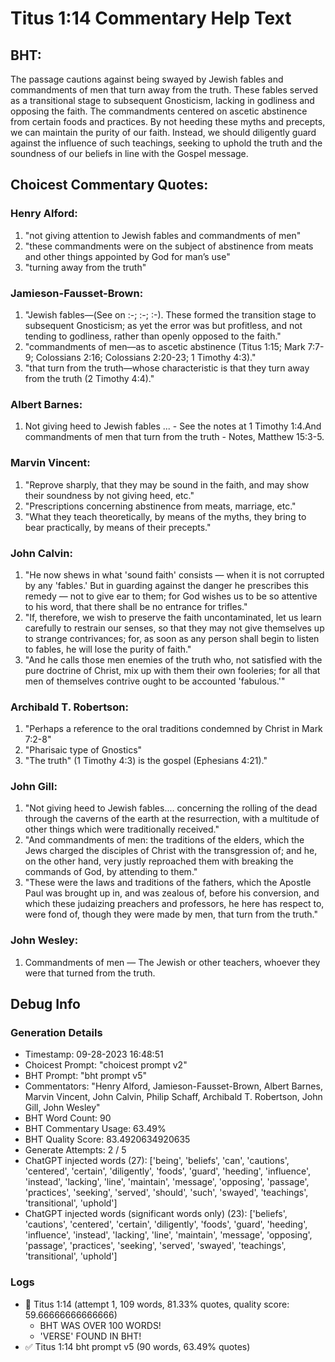 # Titus 1:14 Commentary Help Text

## BHT:
The passage cautions against being swayed by Jewish fables and commandments of men that turn away from the truth. These fables served as a transitional stage to subsequent Gnosticism, lacking in godliness and opposing the faith. The commandments centered on ascetic abstinence from certain foods and practices. By not heeding these myths and precepts, we can maintain the purity of our faith. Instead, we should diligently guard against the influence of such teachings, seeking to uphold the truth and the soundness of our beliefs in line with the Gospel message.

## Choicest Commentary Quotes:
### Henry Alford:
1. "not giving attention to Jewish fables and commandments of men" 
2. "these commandments were on the subject of abstinence from meats and other things appointed by God for man’s use" 
3. "turning away from the truth"

### Jamieson-Fausset-Brown:
1. "Jewish fables—(See on :-; :-; :-). These formed the transition stage to subsequent Gnosticism; as yet the error was but profitless, and not tending to godliness, rather than openly opposed to the faith." 
2. "commandments of men—as to ascetic abstinence (Titus 1:15; Mark 7:7-9; Colossians 2:16; Colossians 2:20-23; 1 Timothy 4:3)." 
3. "that turn from the truth—whose characteristic is that they turn away from the truth (2 Timothy 4:4)."

### Albert Barnes:
1. Not giving heed to Jewish fables ... - See the notes at 1 Timothy 1:4.And commandments of men that turn from the truth - Notes, Matthew 15:3-5.

### Marvin Vincent:
1. "Reprove sharply, that they may be sound in the faith, and may show their soundness by not giving heed, etc."
2. "Prescriptions concerning abstinence from meats, marriage, etc."
3. "What they teach theoretically, by means of the myths, they bring to bear practically, by means of their precepts."

### John Calvin:
1. "He now shews in what 'sound faith' consists — when it is not corrupted by any 'fables.' But in guarding against the danger he prescribes this remedy — not to give ear to them; for God wishes us to be so attentive to his word, that there shall be no entrance for trifles."
2. "If, therefore, we wish to preserve the faith uncontaminated, let us learn carefully to restrain our senses, so that they may not give themselves up to strange contrivances; for, as soon as any person shall begin to listen to fables, he will lose the purity of faith."
3. "And he calls those men enemies of the truth who, not satisfied with the pure doctrine of Christ, mix up with them their own fooleries; for all that men of themselves contrive ought to be accounted 'fabulous.'"

### Archibald T. Robertson:
1. "Perhaps a reference to the oral traditions condemned by Christ in Mark 7:2-8"
2. "Pharisaic type of Gnostics"
3. "The truth" (1 Timothy 4:3) is the gospel (Ephesians 4:21)."

### John Gill:
1. "Not giving heed to Jewish fables.... concerning the rolling of the dead through the caverns of the earth at the resurrection, with a multitude of other things which were traditionally received."
2. "And commandments of men: the traditions of the elders, which the Jews charged the disciples of Christ with the transgression of; and he, on the other hand, very justly reproached them with breaking the commands of God, by attending to them."
3. "These were the laws and traditions of the fathers, which the Apostle Paul was brought up in, and was zealous of, before his conversion, and which these judaizing preachers and professors, he here has respect to, were fond of, though they were made by men, that turn from the truth."

### John Wesley:
1. Commandments of men — The Jewish or other teachers, whoever they were that turned from the truth.


## Debug Info
### Generation Details
- Timestamp: 09-28-2023 16:48:51
- Choicest Prompt: "choicest prompt v2"
- BHT Prompt: "bht prompt v5"
- Commentators: "Henry Alford, Jamieson-Fausset-Brown, Albert Barnes, Marvin Vincent, John Calvin, Philip Schaff, Archibald T. Robertson, John Gill, John Wesley"
- BHT Word Count: 90
- BHT Commentary Usage: 63.49%
- BHT Quality Score: 83.4920634920635
- Generate Attempts: 2 / 5
- ChatGPT injected words (27):
	['being', 'beliefs', 'can', 'cautions', 'centered', 'certain', 'diligently', 'foods', 'guard', 'heeding', 'influence', 'instead', 'lacking', 'line', 'maintain', 'message', 'opposing', 'passage', 'practices', 'seeking', 'served', 'should', 'such', 'swayed', 'teachings', 'transitional', 'uphold']
- ChatGPT injected words (significant words only) (23):
	['beliefs', 'cautions', 'centered', 'certain', 'diligently', 'foods', 'guard', 'heeding', 'influence', 'instead', 'lacking', 'line', 'maintain', 'message', 'opposing', 'passage', 'practices', 'seeking', 'served', 'swayed', 'teachings', 'transitional', 'uphold']

### Logs
- 🔄 Titus 1:14 (attempt 1, 109 words, 81.33% quotes, quality score: 59.66666666666666) 
	- BHT WAS OVER 100 WORDS! 
	- 'VERSE' FOUND IN BHT!
- ✅ Titus 1:14 bht prompt v5 (90 words, 63.49% quotes)